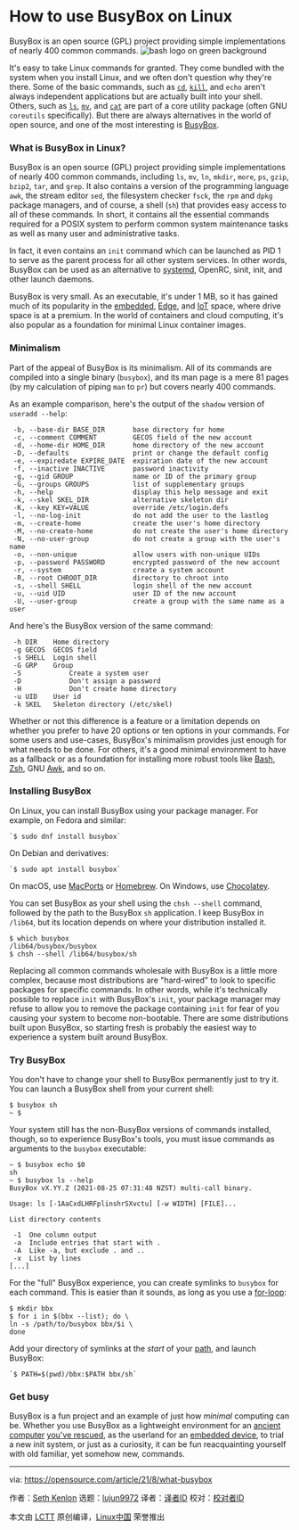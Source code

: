 [#]: subject: "How to use BusyBox on Linux"
[#]: via: "https://opensource.com/article/21/8/what-busybox"
[#]: author: "Seth Kenlon https://opensource.com/users/seth"
[#]: collector: "lujun9972"
[#]: translator: "wxy"
[#]: reviewer: " "
[#]: publisher: " "
[#]: url: " "

How to use BusyBox on Linux
======
BusyBox is an open source (GPL) project providing simple implementations
of nearly 400 common commands.
![bash logo on green background][1]

It's easy to take Linux commands for granted. They come bundled with the system when you install Linux, and we often don't question why they're there. Some of the basic commands, such as [`cd`][2], [`kill`][3], and `echo` aren't always independent applications but are actually built into your shell. Others, such as [`ls`][4], [`mv`][5], and [`cat`][6] are part of a core utility package (often GNU `coreutils` specifically). But there are always alternatives in the world of open source, and one of the most interesting is [BusyBox][7].

### What is BusyBox in Linux?

BusyBox is an open source (GPL) project providing simple implementations of nearly 400 common commands, including `ls`, `mv`, `ln`, `mkdir`, `more`, `ps`, `gzip`, `bzip2`, `tar`, and `grep`. It also contains a version of the programming language `awk`, the stream editor `sed`, the filesystem checker `fsck`, the `rpm` and `dpkg` package managers, and of course, a shell (`sh`) that provides easy access to all of these commands. In short, it contains all the essential commands required for a POSIX system to perform common system maintenance tasks as well as many user and administrative tasks.

In fact, it even contains an `init` command which can be launched as PID 1 to serve as the parent process for all other system services. In other words, BusyBox can be used as an alternative to [systemd][8], OpenRC, sinit, init, and other launch daemons.

BusyBox is very small. As an executable, it's under 1 MB, so it has gained much of its popularity in the [embedded][9], [Edge][10], and [IoT][11] space, where drive space is at a premium. In the world of containers and cloud computing, it's also popular as a foundation for minimal Linux container images.

### Minimalism

Part of the appeal of BusyBox is its minimalism. All of its commands are compiled into a single binary (`busybox`), and its man page is a mere 81 pages (by my calculation of piping `man` to `pr`) but covers nearly 400 commands.

As an example comparison, here's the output of the `shadow` version of `useradd --help`:


```
 -b, --base-dir BASE_DIR       base directory for home
 -c, --comment COMMENT         GECOS field of the new account
 -d, --home-dir HOME_DIR       home directory of the new account
 -D, --defaults                print or change the default config
 -e, --expiredate EXPIRE_DATE  expiration date of the new account
 -f, --inactive INACTIVE       password inactivity
 -g, --gid GROUP               name or ID of the primary group
 -G, --groups GROUPS           list of supplementary groups
 -h, --help                    display this help message and exit
 -k, --skel SKEL_DIR           alternative skeleton dir
 -K, --key KEY=VALUE           override /etc/login.defs
 -l, --no-log-init             do not add the user to the lastlog
 -m, --create-home             create the user's home directory
 -M, --no-create-home          do not create the user's home directory
 -N, --no-user-group           do not create a group with the user's name
 -o, --non-unique              allow users with non-unique UIDs
 -p, --password PASSWORD       encrypted password of the new account
 -r, --system                  create a system account
 -R, --root CHROOT_DIR         directory to chroot into
 -s, --shell SHELL             login shell of the new account
 -u, --uid UID                 user ID of the new account
 -U, --user-group              create a group with the same name as a user
```

And here's the BusyBox version of the same command:


```
 -h DIR    Home directory
 -g GECOS  GECOS field
 -s SHELL  Login shell
 -G GRP    Group
 -S            Create a system user
 -D            Don't assign a password
 -H            Don't create home directory
 -u UID    User id
 -k SKEL   Skeleton directory (/etc/skel)
```

Whether or not this difference is a feature or a limitation depends on whether you prefer to have 20 options or ten options in your commands. For some users and use-cases, BusyBox's minimalism provides just enough for what needs to be done. For others, it's a good minimal environment to have as a fallback or as a foundation for installing more robust tools like [Bash][12], [Zsh][13], GNU [Awk][14], and so on.

### Installing BusyBox

On Linux, you can install BusyBox using your package manager. For example, on Fedora and similar:


```
`$ sudo dnf install busybox`
```

On Debian and derivatives:


```
`$ sudo apt install busybox`
```

On macOS, use [MacPorts][15] or [Homebrew][16]. On Windows, use [Chocolatey][17].

You can set BusyBox as your shell using the `chsh --shell` command, followed by the path to the BusyBox `sh` application. I keep BusyBox in `/lib64`, but its location depends on where your distribution installed it.


```
$ which busybox
/lib64/busybox/busybox
$ chsh --shell /lib64/busybox/sh
```

Replacing all common commands wholesale with BusyBox is a little more complex, because most distributions are "hard-wired" to look to specific packages for specific commands. In other words, while it's technically possible to replace `init` with BusyBox's `init`, your package manager may refuse to allow you to remove the package containing `init` for fear of you causing your system to become non-bootable. There are some distributions built upon BusyBox, so starting fresh is probably the easiest way to experience a system built around BusyBox.

### Try BusyBox

You don't have to change your shell to BusyBox permanently just to try it. You can launch a BusyBox shell from your current shell:


```
$ busybox sh
~ $
```

Your system still has the non-BusyBox versions of commands installed, though, so to experience BusyBox's tools, you must issue commands as arguments to the `busybox` executable:


```
~ $ busybox echo $0
sh
~ $ busybox ls --help
BusyBox vX.YY.Z (2021-08-25 07:31:48 NZST) multi-call binary.

Usage: ls [-1AaCxdLHRFplinshrSXvctu] [-w WIDTH] [FILE]...

List directory contents

 -1  One column output
 -a  Include entries that start with .
 -A  Like -a, but exclude . and ..
 -x  List by lines
[...]
```

For the "full" BusyBox experience, you can create symlinks to `busybox` for each command. This is easier than it sounds, as long as you use a [for-loop][18]:


```
$ mkdir bbx
$ for i in $(bbx --list); do \
ln -s /path/to/busybox bbx/$i \
done
```

Add your directory of symlinks at the _start_ of your [path][19], and launch BusyBox:


```
`$ PATH=$(pwd)/bbx:$PATH bbx/sh`
```

### Get busy

BusyBox is a fun project and an example of just how _minimal_ computing can be. Whether you use BusyBox as a lightweight environment for an [ancient computer][20] [you've rescued][21], as the userland for an [embedded device][22], to trial a new init system, or just as a curiosity, it can be fun reacquainting yourself with old familiar, yet somehow new, commands.

--------------------------------------------------------------------------------

via: https://opensource.com/article/21/8/what-busybox

作者：[Seth Kenlon][a]
选题：[lujun9972][b]
译者：[译者ID](https://github.com/译者ID)
校对：[校对者ID](https://github.com/校对者ID)

本文由 [LCTT](https://github.com/LCTT/TranslateProject) 原创编译，[Linux中国](https://linux.cn/) 荣誉推出

[a]: https://opensource.com/users/seth
[b]: https://github.com/lujun9972
[1]: https://opensource.com/sites/default/files/styles/image-full-size/public/lead-images/bash_command_line.png?itok=k4z94W2U (bash logo on green background)
[2]: https://opensource.com/article/21/8/navigate-linux-directories
[3]: https://opensource.com/article/18/5/how-kill-process-stop-program-linux
[4]: https://opensource.com/article/19/7/master-ls-command
[5]: https://opensource.com/article/19/8/moving-files-linux-depth
[6]: https://opensource.com/article/19/2/getting-started-cat-command
[7]: https://www.busybox.net
[8]: https://opensource.com/article/20/4/systemd
[9]: https://opensource.com/article/21/3/rtos-embedded-development
[10]: https://opensource.com/article/17/9/what-edge-computing
[11]: https://opensource.com/article/21/3/iot-measure-raspberry-pi
[12]: https://opensource.com/article/20/4/bash-sysadmins-ebook
[13]: https://opensource.com/article/19/9/getting-started-zsh
[14]: https://opensource.com/article/20/9/awk-ebook
[15]: https://opensource.com/article/20/11/macports
[16]: https://opensource.com/article/20/6/homebrew-mac
[17]: https://opensource.com/article/20/3/chocolatey
[18]: https://opensource.com/article/19/10/programming-bash-loops
[19]: https://opensource.com/article/17/6/set-path-linux
[20]: https://opensource.com/article/20/2/restore-old-computer-linux
[21]: https://opensource.com/article/19/7/how-make-old-computer-useful-again
[22]: https://opensource.com/article/20/6/open-source-rtos
